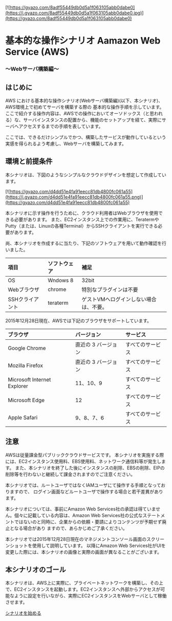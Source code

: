 ﻿[![https://gyazo.com/8adf55449db0d5a1f063105abb0dabe0](https://i.gyazo.com/8adf55449db0d5a1f063105abb0dabe0.jpg)](https://gyazo.com/8adf55449db0d5a1f063105abb0dabe0)

# 基本的な操作シナリオ Aamazon Web Service (AWS)
### ～Webサーバ構築編～
## はじめに
AWS における基本的な操作シナリオ(Webサーバ構築編)(以下、本シナリオ)、AWS環境上で初めてサーバを構築する際の
基本的な操作手順を示しています。ここで紹介する操作内容は、AWSでの操作においてオーソドックス（と思われる）な、サーバインスタンスの配置から、機能のセットアップを経て、実際にサーバへアクセスするまでの手順を表しています。

ここでは、できるだけシンプルでかつ、構築したサービスが動作しているという実感を得られるよう考慮し、Webサーバを構築してみます。

## 環境と前提条件

本シナリオは、下図のようなシンプルなクラウドデザインを想定して作成しています。

[![https://gyazo.com/d4dd51e4fa91eecc81db4800fc061a55](https://i.gyazo.com/d4dd51e4fa91eecc81db4800fc061a55.png)](https://gyazo.com/d4dd51e4fa91eecc81db4800fc061a55)

本シナリオに示す操作を行うために、クラウド利用者はWebブラウザを使用できる必要があります。
また、EC2インスタンス上での作業用に、TeratermやPutty（または、Linuxの各種Terminal）からSSHクライアントを実行できる必要があります。

尚、本シナリオを作成するに当たり、下記のソフトウェアを用いて動作確認を行いました。

| 項目 | ソフトウェア | 補足 |
|:-----------|:------------|:------------|
| OS       | Wndows 8 | 32bit     |
| Webブラウザ   | chrome | 特別なプラグインは不要  |
| SSHクライアント   | teraterm | ゲストVMへログインしない場合は、不要。  |

2015年12月28日現在、AWSでは下記のブラウザをサポートしています。

| ブラウザ | バージョン | サービス |
|:------------|:-------------|:---------------|
| Google Chrome | 直近の 3 バージョン | すべてのサービス |
| Mozilla Firefox | 直近の 3 バージョン | すべてのサービス |
| Microsoft Internet Explorer | 11、10、9 | すべてのサービス |
| Microsoft Edge | 12 | すべてのサービス |
| Apple Safari | 9、8、7、6 | すべてのサービス |

## 注意
AWSは従量課金型パブリッククラウドサービスです。
本シナリオを実施する際には、EC2インスタンス使用料、EBS使用料、ネットワーク通信料等が発生します。
また、本シナリオを終了した後にインスタンスの削除、EBSの削除、EIPの削除等を行わないと継続して課金されますのでご注意ください。

本シナリオでは、ルートユーザではなくIAMユーザにて操作する手順となっておりますので、
ログイン画面などルートユーザで操作する場合と若干差異があります。

本シナリオについては、事前にAmazon Web Services社の承認は得ていません。個々に記載している内容は、Amazon Web Services社の公式なステートメントではないのと同時に、企業からの依頼・要請によりコンテンツが予期せず廃止となる場合があり
ますので、あらかじめご了承ください。

本シナリオでは2015年12月28日現在のマネジメントコンソール画面のスクリーンショットを使用して説明しています。
以降にAmazon Web Services社がUIを変更した際には、本シナリオの画像と実際の画面が異なることがございます。


## 本シナリオのゴール
本シナリオは、AWS上に実際に、プライベートネットワークを構築し、その上で、EC2インスタンスを起動します。EC2インスタンスへ外部からアクセスが可能なように設定を行いながら、実際にEC2インスタンスをWebサーバとして稼働させます。

[シナリオを始める](https://github.com/yoshirako/aws-handson-scenario/blob/master/WebServer/Scenario/01-Login-to-ManagementConsole.md)
